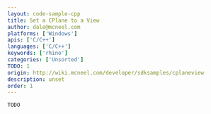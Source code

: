 ```yaml
---
layout: code-sample-cpp
title: Set a CPlane to a View
author: dale@mcneel.com
platforms: ['Windows']
apis: ['C/C++']
languages: ['C/C++']
keywords: ['rhino']
categories: ['Unsorted']
TODO: 1
origin: http://wiki.mcneel.com/developer/sdksamples/cplaneview
description: unset
order: 1
---
```


```cpp
TODO
```
